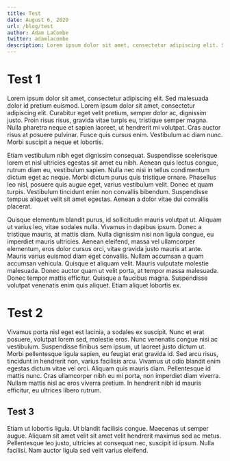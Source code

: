 ```yaml
---
title: Test
date: August 6, 2020
url: /blog/test
author: Adam LaCombe
twitter: adamlacombe
description: Lorem ipsum dolor sit amet, consectetur adipiscing elit. Sed malesuada dolor id pretium euismod. Lorem ipsum dolor sit amet, consectetur adipiscing elit. Curabitur eget velit pretium, semper dolor ac, dignissim justo.
---
```


# Test 1
Lorem ipsum dolor sit amet, consectetur adipiscing elit. Sed malesuada dolor id pretium euismod. Lorem ipsum dolor sit amet, consectetur adipiscing elit. Curabitur eget velit pretium, semper dolor ac, dignissim justo. Proin risus risus, gravida vitae turpis eu, tristique semper magna. Nulla pharetra neque et sapien laoreet, ut hendrerit mi volutpat. Cras auctor risus at posuere pulvinar. Fusce quis cursus enim. Vestibulum ac diam nunc. Morbi suscipit a neque et lobortis.

Etiam vestibulum nibh eget dignissim consequat. Suspendisse scelerisque lorem et nisl ultricies egestas sit amet eu nibh. Aenean quis lectus congue, rutrum diam eu, vestibulum sapien. Nulla nec nisi in tellus condimentum dictum eget ac neque. Morbi dictum purus quis tristique ornare. Phasellus leo nisl, posuere quis augue eget, varius vestibulum velit. Donec et quam turpis. Vestibulum tincidunt enim non convallis bibendum. Suspendisse tempus aliquet velit sit amet egestas. Aenean a dolor vitae dui convallis placerat.

Quisque elementum blandit purus, id sollicitudin mauris volutpat ut. Aliquam ut varius leo, vitae sodales nulla. Vivamus in dapibus ipsum. Donec a tristique mauris, at mattis diam. Nulla dignissim nisi non ligula congue, eu imperdiet mauris ultricies. Aenean eleifend, massa vel ullamcorper elementum, eros dolor cursus orci, vitae gravida justo mauris at ante. Mauris varius euismod diam eget convallis. Nullam accumsan a quam accumsan vehicula. Quisque et aliquam velit. Mauris vulputate molestie malesuada. Donec auctor quam ut velit porta, at tempor massa malesuada. Donec tempor mattis efficitur. Quisque a faucibus magna. Suspendisse volutpat venenatis enim quis aliquet. Etiam aliquet lobortis ex.

# Test 2
Vivamus porta nisl eget est lacinia, a sodales ex suscipit. Nunc et erat posuere, volutpat lorem sed, molestie eros. Nunc venenatis congue nisi ac vestibulum. Suspendisse finibus sem ipsum, ut laoreet justo dictum ut. Morbi pellentesque ligula sapien, eu feugiat erat gravida id. Sed arcu risus, tincidunt in hendrerit non, varius facilisis arcu. Vivamus ut odio blandit enim egestas dictum vitae vel orci. Aliquam quis mauris diam. Pellentesque id mattis nunc. Cras ullamcorper nibh eu mi porta, non imperdiet diam viverra. Nullam mattis nisl ac eros viverra pretium. In hendrerit nibh id mauris efficitur, eu ultrices libero rutrum.

## Test 3
Etiam ut lobortis ligula. Ut blandit facilisis congue. Maecenas ut semper augue. Aliquam sit amet velit sit amet velit hendrerit maximus sed ac metus. Pellentesque leo justo, ultricies at consequat nec, suscipit id ipsum. Nulla facilisi. Nam auctor ligula sed velit varius eleifend.